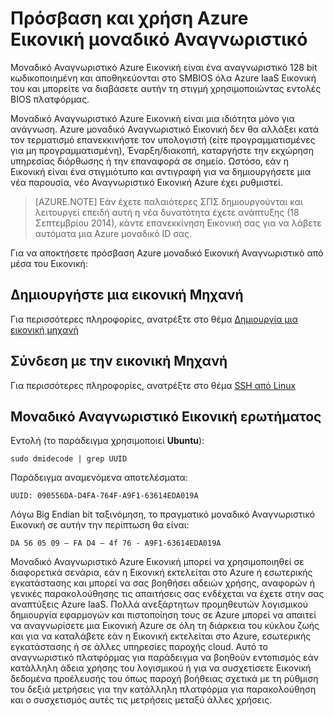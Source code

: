 <properties
   pageTitle="Πρόσβαση σε Εικονική Αναγνωριστικό"
   description="Περιγράφει την πρόσβαση και χρήση Azure Εικονική μοναδικό Αναγνωριστικό"
   services="virtual-machines-linux"
   documentationCenter="virtual-machines"
   authors="kmouss"
   manager="timlt"
   editor=""/>

<tags
   ms.service="virtual-machines-linux"
   ms.devlang="NA"
   ms.topic="article"
   ms.tgt_pltfrm="vm-linux"
   ms.workload="infrastructure"
   ms.date="02/08/2016"
   ms.author="kmouss"/>
   
# <a name="accessing-and-using-azure-vm-unique-id"></a>Πρόσβαση και χρήση Azure Εικονική μοναδικό Αναγνωριστικό

Μοναδικό Αναγνωριστικό Azure Εικονική είναι ένα αναγνωριστικό 128 bit κωδικοποιημένη και αποθηκεύονται στο SMBIOS όλα Azure IaaS Εικονική του και μπορείτε να διαβάσετε αυτήν τη στιγμή χρησιμοποιώντας εντολές BIOS πλατφόρμας.

Μοναδικό Αναγνωριστικό Azure Εικονική είναι μια ιδιότητα μόνο για ανάγνωση. Azure μοναδικό Αναγνωριστικό Εικονική δεν θα αλλάξει κατά τον τερματισμό επανεκκινήστε τον υπολογιστή (είτε προγραμματισμένες για μη προγραμματισμένη), Έναρξη/διακοπή, καταργήστε την εκχώρηση υπηρεσίας διόρθωσης ή την επαναφορά σε σημείο. Ωστόσο, εάν η Εικονική είναι ένα στιγμιότυπο και αντιγραφή για να δημιουργήσετε μια νέα παρουσία, νέο Αναγνωριστικό Εικονική Azure έχει ρυθμιστεί.

> [AZURE.NOTE] Εάν έχετε παλαιότερες ΣΠΣ δημιουργούνται και λειτουργεί επειδή αυτή η νέα δυνατότητα έχετε ανάπτυξης (18 Σεπτεμβρίου 2014), κάντε επανεκκίνηση Εικονική σας για να λάβετε αυτόματα μια Azure μοναδικό ID σας.


Για να αποκτήσετε πρόσβαση Azure μοναδικό Εικονική Αναγνωριστικό από μέσα του Εικονική:


## <a name="create-a-vm"></a>Δημιουργήστε μια εικονική Μηχανή
 

Για περισσότερες πληροφορίες, ανατρέξτε στο θέμα [Δημιουργία μια εικονική μηχανή](virtual-machines-linux-creation-choices.md)


## <a name="connect-to-the-vm"></a>Σύνδεση με την εικονική Μηχανή
 

Για περισσότερες πληροφορίες, ανατρέξτε στο θέμα [SSH από Linux](virtual-machines-linux-mac-create-ssh-keys.md)


## <a name="query-vm-unique-id"></a>Μοναδικό Αναγνωριστικό Εικονική ερωτήματος

Εντολή (το παράδειγμα χρησιμοποιεί **Ubuntu**):

    sudo dmidecode | grep UUID
    
Παράδειγμα αναμενόμενα αποτελέσματα:

    UUID: 090556DA-D4FA-764F-A9F1-63614EDA019A
    
Λόγω Big Endian bit ταξινόμηση, το πραγματικό μοναδικό Αναγνωριστικό Εικονική σε αυτήν την περίπτωση θα είναι:

    DA 56 05 09 – FA D4 – 4f 76 - A9F1-63614EDA019A
    
    
Μοναδικό Αναγνωριστικό Azure Εικονική μπορεί να χρησιμοποιηθεί σε διαφορετικά σενάρια, εάν η Εικονική εκτελείται στο Azure ή εσωτερικής εγκατάστασης και μπορεί να σας βοηθήσει αδειών χρήσης, αναφορών ή γενικές παρακολούθησης τις απαιτήσεις σας ενδέχεται να έχετε στην σας αναπτύξεις Azure IaaS. Πολλά ανεξάρτητων προμηθευτών λογισμικού δημιουργία εφαρμογών και πιστοποίηση τους σε Azure μπορεί να απαιτεί να αναγνωρίσετε μια Εικονική Azure σε όλη τη διάρκεια του κύκλου ζωής και για να καταλάβετε εάν η Εικονική εκτελείται στο Azure, εσωτερικής εγκατάστασης ή σε άλλες υπηρεσίες παροχής cloud. Αυτό το αναγνωριστικό πλατφόρμας για παράδειγμα να βοηθούν εντοπισμός εάν κατάλληλη άδεια χρήσης του λογισμικού ή για να συσχετίσετε Εικονική δεδομένα προέλευσής του όπως παροχή βοήθειας σχετικά με τη ρύθμιση του δεξιά μετρήσεις για την κατάλληλη πλατφόρμα για παρακολούθηση και ο συσχετισμός αυτές τις μετρήσεις μεταξύ άλλες χρήσεις.
